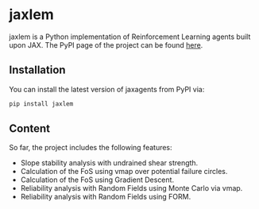 # jaxlem

jaxlem is a Python implementation of Reinforcement Learning agents built upon JAX. The PyPI page of the project can be found [here](https://pypi.org/project/jaxagents/).

## Installation
You can install the latest version of jaxagents from PyPI via:

```sh
pip install jaxlem
```

## Content

So far, the project includes the following features:
* Slope stability analysis with undrained shear strength.
* Calculation of the FoS using vmap over potential failure circles.
* Calculation of the FoS using Gradient Descent.
* Reliability analysis with Random Fields using Monte Carlo via vmap.
* Reliability analysis with Random Fields using FORM.
